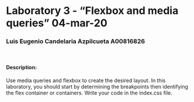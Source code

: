 <h1>
    Laboratory 3 - “Flexbox and media queries” 04-mar-20
</h1>
<h3>
    Luis Eugenio Candelaria Azpilcueta A00816826
</h3>
<br>
<h4>
    Description:
</h4>
<p>
    Use media queries and flexbox to create the desired layout. In this laboratory, you should start by determining the breakpoints then identifying the flex container or containers. Write your code in the index.css file.
</p>